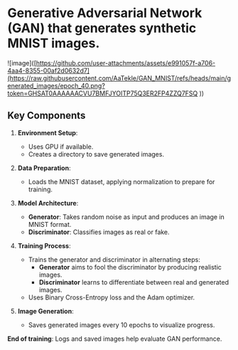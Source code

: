 # Generative Adversarial Network (GAN) that generates synthetic MNIST images.
![image]([https://github.com/user-attachments/assets/e991057f-a706-4aa4-8355-00af2d0632d7](https://raw.githubusercontent.com/AaTekle/GAN_MNIST/refs/heads/main/generated_images/epoch_40.png?token=GHSAT0AAAAAACVU7BMFJYOITP75Q3ER2FP4ZZQ7FSQ
))

## Key Components

1. **Environment Setup**:
   - Uses GPU if available.
   - Creates a directory to save generated images.

2. **Data Preparation**:
   - Loads the MNIST dataset, applying normalization to prepare for training.

3. **Model Architecture**:
   - **Generator**: Takes random noise as input and produces an image in MNIST format.
   - **Discriminator**: Classifies images as real or fake.

4. **Training Process**:
   - Trains the generator and discriminator in alternating steps:
     - **Generator** aims to fool the discriminator by producing realistic images.
     - **Discriminator** learns to differentiate between real and generated images.
   - Uses Binary Cross-Entropy loss and the Adam optimizer.

5. **Image Generation**:
   - Saves generated images every 10 epochs to visualize progress.

**End of training**: Logs and saved images help evaluate GAN performance.
